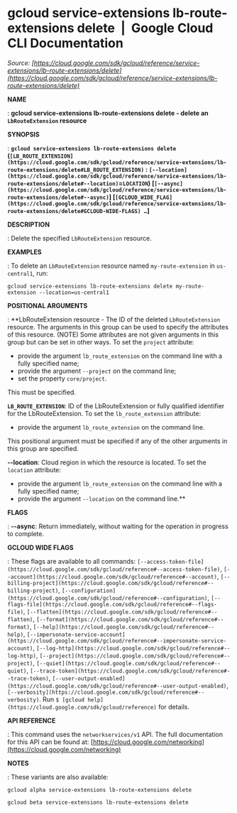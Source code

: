 # gcloud service-extensions lb-route-extensions delete  |  Google Cloud CLI Documentation

*Source: [https://cloud.google.com/sdk/gcloud/reference/service-extensions/lb-route-extensions/delete](https://cloud.google.com/sdk/gcloud/reference/service-extensions/lb-route-extensions/delete)*

**NAME**

: **gcloud service-extensions lb-route-extensions delete - delete an `LbRouteExtension` resource**

**SYNOPSIS**

: **`gcloud service-extensions lb-route-extensions delete` (`[LB_ROUTE_EXTENSION](https://cloud.google.com/sdk/gcloud/reference/service-extensions/lb-route-extensions/delete#LB_ROUTE_EXTENSION)` : `[--location](https://cloud.google.com/sdk/gcloud/reference/service-extensions/lb-route-extensions/delete#--location)`=`LOCATION`) [`[--async](https://cloud.google.com/sdk/gcloud/reference/service-extensions/lb-route-extensions/delete#--async)`] [`[GCLOUD_WIDE_FLAG](https://cloud.google.com/sdk/gcloud/reference/service-extensions/lb-route-extensions/delete#GCLOUD-WIDE-FLAGS) …`]**

**DESCRIPTION**

: Delete the specified `LbRouteExtension` resource.

**EXAMPLES**

: To delete an `LbRouteExtension` resource named
`my-route-extension` in `us-central1`, run:

```
gcloud service-extensions lb-route-extensions delete my-route-extension --location=us-central1
```

**POSITIONAL ARGUMENTS**

: **LbRouteExtension resource - The ID of the deleted `LbRouteExtension`
resource. The arguments in this group can be used to specify the attributes of
this resource. (NOTE) Some attributes are not given arguments in this group but
can be set in other ways.
To set the `project` attribute:

- provide the argument `lb_route_extension` on the command line with a
fully specified name;
- provide the argument `--project` on the command line;
- set the property `core/project`.

This must be specified.

**`LB_ROUTE_EXTENSION`**:
ID of the LbRouteExtension or fully qualified identifier for the
LbRouteExtension.
To set the `lb_route_extension` attribute:

- provide the argument `lb_route_extension` on the command line.

This positional argument must be specified if any of the other arguments in this
group are specified.

**--location**:
Cloud region in which the resource is located.
To set the `location` attribute:

- provide the argument `lb_route_extension` on the command line with a
fully specified name;
- provide the argument `--location` on the command line.**

**FLAGS**

: **--async**:
Return immediately, without waiting for the operation in progress to complete.

**GCLOUD WIDE FLAGS**

: These flags are available to all commands: `[--access-token-file](https://cloud.google.com/sdk/gcloud/reference#--access-token-file)`,
`[--account](https://cloud.google.com/sdk/gcloud/reference#--account)`, `[--billing-project](https://cloud.google.com/sdk/gcloud/reference#--billing-project)`,
`[--configuration](https://cloud.google.com/sdk/gcloud/reference#--configuration)`,
`[--flags-file](https://cloud.google.com/sdk/gcloud/reference#--flags-file)`,
`[--flatten](https://cloud.google.com/sdk/gcloud/reference#--flatten)`, `[--format](https://cloud.google.com/sdk/gcloud/reference#--format)`, `[--help](https://cloud.google.com/sdk/gcloud/reference#--help)`, `[--impersonate-service-account](https://cloud.google.com/sdk/gcloud/reference#--impersonate-service-account)`,
`[--log-http](https://cloud.google.com/sdk/gcloud/reference#--log-http)`,
`[--project](https://cloud.google.com/sdk/gcloud/reference#--project)`, `[--quiet](https://cloud.google.com/sdk/gcloud/reference#--quiet)`, `[--trace-token](https://cloud.google.com/sdk/gcloud/reference#--trace-token)`, `[--user-output-enabled](https://cloud.google.com/sdk/gcloud/reference#--user-output-enabled)`,
`[--verbosity](https://cloud.google.com/sdk/gcloud/reference#--verbosity)`.
Run `$ [gcloud help](https://cloud.google.com/sdk/gcloud/reference)` for details.

**API REFERENCE**

: This command uses the `networkservices/v1` API. The full
documentation for this API can be found at: [https://cloud.google.com/networking](https://cloud.google.com/networking)

**NOTES**

: These variants are also available:

```
gcloud alpha service-extensions lb-route-extensions delete
```

```
gcloud beta service-extensions lb-route-extensions delete
```